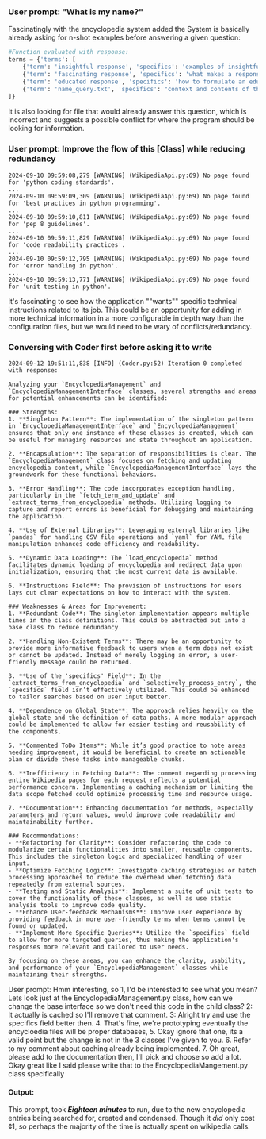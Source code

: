 ### User prompt: "What is my name?"

Fascinatingly with the encyclopedia system added the System is basically already asking for n-shot examples 
before answering a given question:
```Python
#Function evaluated with response:
terms = {'terms': [
    {'term': 'insightful response', 'specifics': 'examples of insightful responses in literature or communication'},
    {'term': 'fascinating response', 'specifics': 'what makes a response fascinating in a discussion or debate'},
    {'term': 'educated response', 'specifics': 'how to formulate an educated response in intellectual conversations'},
    {'term': 'name_query.txt', 'specifics': "context and contents of the file 'name_query.txt'"}
]}
```
It is also looking for file that would already answer this question, which is incorrect and suggests a possible conflict
for where the program should be looking for information.

### User prompt: Improve the flow of this [Class] while reducing redundancy

```commandline
2024-09-10 09:59:08,279 [WARNING] (WikipediaApi.py:69) No page found for 'python coding standards'.
...
2024-09-10 09:59:09,309 [WARNING] (WikipediaApi.py:69) No page found for 'best practices in python programming'.
...
2024-09-10 09:59:10,811 [WARNING] (WikipediaApi.py:69) No page found for 'pep 8 guidelines'.
...
2024-09-10 09:59:11,829 [WARNING] (WikipediaApi.py:69) No page found for 'code readability practices'.
...
2024-09-10 09:59:12,795 [WARNING] (WikipediaApi.py:69) No page found for 'error handling in python'.
...
2024-09-10 09:59:13,771 [WARNING] (WikipediaApi.py:69) No page found for 'unit testing in python'.
```

It's fascinating to see how the application ""wants"" specific technical instructions related to its job. This could be
an opportunity for adding in more technical information in a more configurable in depth way than the configuration files,
but we would need to be wary of conflicts/redundancy.

### Conversing with Coder first before asking it to write
```commandline
2024-09-12 19:51:11,838 [INFO] (Coder.py:52) Iteration 0 completed with response: 

Analyzing your `EncyclopediaManagement` and `EncyclopediaManagementInterface` classes, several strengths and areas for potential enhancements can be identified:

### Strengths:
1. **Singleton Pattern**: The implementation of the singleton pattern in `EncyclopediaManagementInterface` and `EncyclopediaManagement` ensures that only one instance of these classes is created, which can be useful for managing resources and state throughout an application.

2. **Encapsulation**: The separation of responsibilities is clear. The `EncyclopediaManagement` class focuses on fetching and updating encyclopedia content, while `EncyclopediaManagementInterface` lays the groundwork for these functional behaviors.

3. **Error Handling**: The code incorporates exception handling, particularly in the `fetch_term_and_update` and `extract_terms_from_encyclopedia` methods. Utilizing logging to capture and report errors is beneficial for debugging and maintaining the application.

4. **Use of External Libraries**: Leveraging external libraries like `pandas` for handling CSV file operations and `yaml` for YAML file manipulation enhances code efficiency and readability.

5. **Dynamic Data Loading**: The `load_encyclopedia` method facilitates dynamic loading of encyclopedia and redirect data upon initialization, ensuring that the most current data is available.

6. **Instructions Field**: The provision of instructions for users lays out clear expectations on how to interact with the system.

### Weaknesses & Areas for Improvement:
1. **Redundant Code**: The singleton implementation appears multiple times in the class definitions. This could be abstracted out into a base class to reduce redundancy.

2. **Handling Non-Existent Terms**: There may be an opportunity to provide more informative feedback to users when a term does not exist or cannot be updated. Instead of merely logging an error, a user-friendly message could be returned.

3. **Use of the 'specifics' Field**: In the `extract_terms_from_encyclopedia` and `selectively_process_entry`, the `specifics` field isn’t effectively utilized. This could be enhanced to tailor searches based on user input better.

4. **Dependence on Global State**: The approach relies heavily on the global state and the definition of data paths. A more modular approach could be implemented to allow for easier testing and reusability of the components.

5. **Commented ToDo Items**: While it’s good practice to note areas needing improvement, it would be beneficial to create an actionable plan or divide these tasks into manageable chunks.

6. **Inefficiency in Fetching Data**: The comment regarding processing entire Wikipedia pages for each request reflects a potential performance concern. Implementing a caching mechanism or limiting the data scope fetched could optimize processing time and resource usage.

7. **Documentation**: Enhancing documentation for methods, especially parameters and return values, would improve code readability and maintainability further.

### Recommendations:
- **Refactoring for Clarity**: Consider refactoring the code to modularize certain functionalities into smaller, reusable components. This includes the singleton logic and specialized handling of user input.
- **Optimize Fetching Logic**: Investigate caching strategies or batch processing approaches to reduce the overhead when fetching data repeatedly from external sources.
- **Testing and Static Analysis**: Implement a suite of unit tests to cover the functionality of these classes, as well as use static analysis tools to improve code quality.
- **Enhance User-feedback Mechanisms**: Improve user experience by providing feedback in more user-friendly terms when terms cannot be found or updated.
- **Implement More Specific Queries**: Utilize the `specifics` field to allow for more targeted queries, thus making the application's responses more relevant and tailored to user needs.

By focusing on these areas, you can enhance the clarity, usability, and performance of your `EncyclopediaManagement` classes while maintaining their strengths.

```

User prompt:
Hmm interesting, so 1, I'd be interested to see what you mean? Lets look just at the EncyclopediaManagement.py class, how can we change the base interface so we don't need this code in the child class? 2: It actually is cached so I'll remove that comment. 3: Alright try and use the specifics field better then. 4. That's fine, we're prototyping eventually the encycloedia files will be proper databases, 5. Okay ignore that one, its a valid point but the change is not in the 3 classes I've given to you. 6. Refer to my comment about caching already being implemented. 7. Oh great, please add to the documentation then, I'll pick and choose so add a lot. Okay great like I said please write that to the EncyclopediaMangement.py class specifically


#### Output:
This prompt, took ***Eighteen minutes*** to run, due to the new encyclopedia entries being searched for, created and 
condensed.
Though it *did* only cost ¢1, so perhaps the majority of the time is actually spent on wikipedia calls.